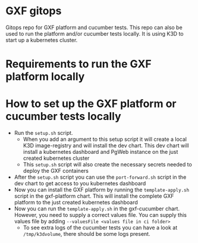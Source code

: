 # GXF gitops
Gitops repo for GXF platform and cucumber tests. This repo can also be used to run the platform and/or cucumber tests 
locally. It is using K3D to start up a kubernetes cluster. 

# Requirements to run the GXF platform locally


# How to set up the GXF platform or cucumber tests locally
- Run the `setup.sh` script. 
  - When you add an argument to this setup script it will create a local K3D image-registry and will install the dev chart.
    This dev chart will install a kubernetes dashboard and PgWeb instance on the just created kubernetes cluster
  - This `setup.sh` script will also create the necessary secrets needed to deploy the GXF containers
- After the `setup.sh` script you can use the `port-forward.sh` script in the dev chart to get access to you kubernetes dashboard
- Now you can install the GXF platform by running the `template-apply.sh` script in the gxf-platform chart. 
  This will install the complete GXF platform to the just created kubernetes dashboard
- Now you can run the `template-apply.sh` in the gxf-cucumber chart. However, you need to supply a correct values file. 
  You can supply this values file by adding `--valuesFile <values file in ci folder>`
  - To see extra logs of the cucumber tests you can have a look at `/tmp/k3dvolume`, there should be some logs present. 
